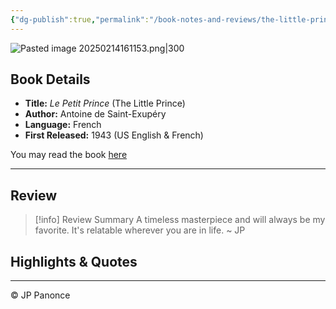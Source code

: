 ```yaml
---
{"dg-publish":true,"permalink":"/book-notes-and-reviews/the-little-prince-antoine-de-saint-exupery/","tags":["classics","literature","book"],"created":"2025-02-11T00:01:00"}
---
```




![Pasted image 20250214161153.png|300](/img/user/Pasted%20image%2020250214161153.png)

## Book Details
 - **Title:** _Le Petit Prince_ (The Little Prince)
 - **Author:** Antoine de Saint-Exupéry
 - **Language:** French
 - **First Released:** 1943 (US English & French)


You may read the book [here](https://blogs.ubc.ca/edcp508/files/2016/02/TheLittlePrince.pdf)

---
## Review

 > [!info] Review Summary
 > A timeless masterpiece and will always be my favorite. It's relatable wherever you are in life.
 > ~ JP


## Highlights & Quotes


---
©️ JP Panonce